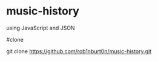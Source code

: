 # music-history

using JavaScript and JSON

#clone

git clone https://github.com/rob1nburt0n/music-history.git
